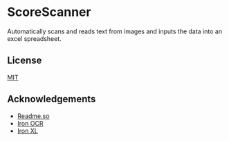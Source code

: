 
# ScoreScanner

Automatically scans and reads text from images and inputs the data into an excel spreadsheet.


## License

[MIT](https://choosealicense.com/licenses/mit/)


## Acknowledgements

 - [Readme.so](https://github.com/octokatherine/readme.so)
 - [Iron OCR](https://ironsoftware.com/csharp/ocr/)
 - [Iron XL](https://ironsoftware.com/csharp/excel/)
